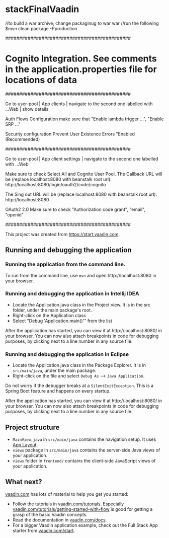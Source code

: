 # stackFinalVaadin


//to build a war archive, change  packaginug to war   <packaging>war</packaging>
//run the following
$mvn clean package -Pproduction



#############################################

# Cognito Integration. See comments in the application.properties file for locations of data

#############################################

Go to user-pool | App clients | navigate to the second one labelled with ...Web | show details

Auth Flows Configuration
make sure that "Enable lambda trigger ...", "Enable SRP ..."

Security configuration
Prevent User Existence Errors
"Enabled (Recommended)


#############################################

Go to user-pool | App client settings | navigate to the second one labelled with ...Web

Make sure to check Select All and Cognito User Pool.
The Callback URL will be (replace localhost:8080 with beanstalk root url):
http://localhost:8080/login/oauth2/code/cognito

The Sing out URL will be (replace localhost:8080 with beanstalk root url):
http://localhost:8080

OAuth2 2.0
Make sure to check "Authorization code grant", "email", "openid"

#############################################


This project was created from https://start.vaadin.com.

## Running and debugging the application

### Running the application from the command line.
To run from the command line, use `mvn` and open http://localhost:8080 in your browser.

### Running and debugging the application in Intellij IDEA
- Locate the Application.java class in the Project view. It is in the src folder, under the main package's root.
- Right-click on the Application class
- Select "Debug 'Application.main()'" from the list

After the application has started, you can view it at http://localhost:8080/ in your browser. 
You can now also attach breakpoints in code for debugging purposes, by clicking next to a line number in any source file.

### Running and debugging the application in Eclipse
- Locate the Application.java class in the Package Explorer. It is in `src/main/java`, under the main package.
- Right-click on the file and select `Debug As` --> `Java Application`.

Do not worry if the debugger breaks at a `SilentExitException`. This is a Spring Boot feature and happens on every startup.

After the application has started, you can view it at http://localhost:8080/ in your browser.
You can now also attach breakpoints in code for debugging purposes, by clicking next to a line number in any source file.
## Project structure

- `MainView.java` in `src/main/java` contains the navigation setup. It uses [App Layout](https://vaadin.com/components/vaadin-app-layout).
- `views` package in `src/main/java` contains the server-side Java views of your application.
- `views` folder in `frontend/` contains the client-side JavaScript views of your application.

## What next?

[vaadin.com](https://vaadin.com) has lots of material to help you get you started:

- Follow the tutorials in [vaadin.com/tutorials](https://vaadin.com/tutorials). Especially [vaadin.com/tutorials/getting-started-with-flow](https://vaadin.com/tutorials/getting-started-with-flow) is good for getting a grasp of the basic Vaadin concepts.
- Read the documentation in [vaadin.com/docs](https://vaadin.com/docs).
- For a bigger Vaadin application example, check out the Full Stack App starter from [vaadin.com/start](https://vaadin.com/start).
